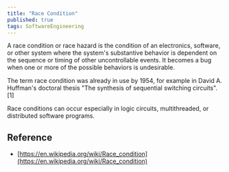 ```yaml
---
title: "Race Condition"
published: true
tags: SoftwareEngineering
---
```


A race condition or race hazard is the condition of an electronics, software,
or other system where the system's substantive behavior is dependent on the
sequence or timing of other uncontrollable events. It becomes a bug when one
or more of the possible behaviors is undesirable.

The term race condition was already in use by 1954, for example in David A.
Huffman's doctoral thesis "The synthesis of sequential switching circuits".[1]

Race conditions can occur especially in logic circuits, multithreaded, or
distributed software programs.

## Reference

- [https://en.wikipedia.org/wiki/Race_condition](https://en.wikipedia.org/wiki/Race_condition)